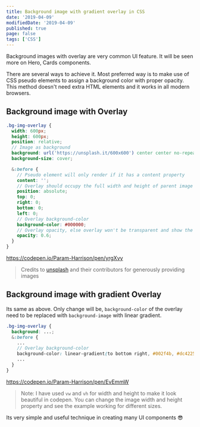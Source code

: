 ```yaml
---
title: Background image with gradient overlay in CSS
date: '2019-04-09'
modifiedDate: '2019-04-09'
published: true
page: false
tags: ['CSS']
---
```


Background images with overlay are very common UI feature. It will be seen more on Hero, Cards components.

There are several ways to achieve it. Most preferred way is to make use of CSS pseudo elements to assign a background color with proper opacity. This method doesn't need extra HTML elements and it works in all modern browsers.

## Background image with Overlay

```scss
.bg-img-overlay {
  width: 600px;
  height: 600px;
  position: relative;
  // Image as background
  background: url('https://unsplash.it/600x600') center center no-repeat;
  background-size: cover;

  &:before {
    // Pseudo element will only render if it has a content property
    content: '';
    // Overlay should occupy the full width and height of parent image container
    position: absolute;
    top: 0;
    right: 0;
    bottom: 0;
    left: 0;
    // Overlay background-color
    background-color: #000000;
    // Overlay opacity, else overlay won't be transparent and show the image
    opacity: 0.6;
  }
}
```

https://codepen.io/Param-Harrison/pen/yrgXvy

> Credits to [unsplash](https://unsplash.com) and their contributors for generously providing images

## Background image with gradient Overlay

Its same as above. Only change will be, `background-color` of the overlay need to be replaced with `background-image` with linear gradient.

```scss
.bg-img-overlay {
  background: ...;
  &:before {
    ...
    // Overlay background-color
    background-color: linear-gradient(to bottom right, #002f4b, #dc4225);
    ...
  }
}
```

https://codepen.io/Param-Harrison/pen/EvEmmW

> Note: I have used `vw` and `vh` for width and height to make it look beautiful in codepen. You can change the image width and height property and see the example working for different sizes.

Its very simple and useful technique in creating many UI components 😎
